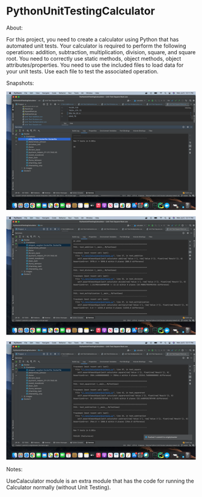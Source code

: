 # PythonUnitTestingCalculator

About:

For this project, you need to create a calculator using Python that has automated unit tests.  Your calculator is required to perform the following operations: addition, subtraction, multiplication, division, square, and square root.  You need to correctly use static methods, object methods, object attributes/properties.   You need to use the included files to load data for your unit tests.  Use each file to test the associated operation.

Snapshots:

![Run Successful](images/RanSuccessful.png "Tests Ran Sucessfully")

![test Failed](images/Failed1.png "Tests Failed")

![Run Successful](images/Failed2.png "Tests Failed")

Notes: 

UseCalaculator module is an extra module that has the code for running the Calculator normally (without Unit Testing). 
